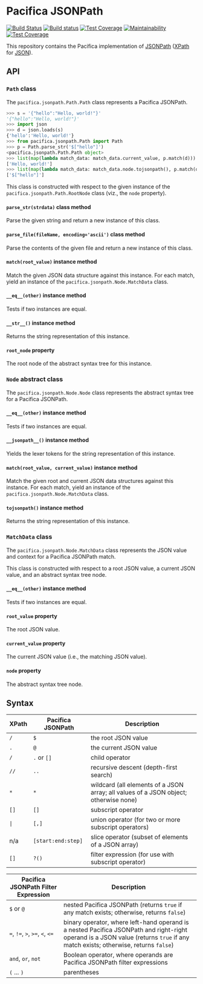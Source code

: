 # Pacifica JSONPath
[![Build Status](https://travis-ci.org/pacifica/template-jsonpath.svg?branch=master)](https://travis-ci.org/pacifica/pacifica-jsonpath)
[![Build status](https://ci.appveyor.com/api/projects/status/eg2r1y37yvxi0b5p?svg=true)](https://ci.appveyor.com/project/pacifica/pacifica-jsonpath)
[![Test Coverage](https://api.codeclimate.com/v1/badges/d6149dbe182a3c761089/test_coverage)](https://codeclimate.com/github/pacifica/pacifica-jsonpath/test_coverage)
[![Maintainability](https://api.codeclimate.com/v1/badges/f2dba248b1a7966e5a49/maintainability)](https://codeclimate.com/github/pacifica/pacifica-jsonpath/maintainability)
[![Test Coverage](https://api.codeclimate.com/v1/badges/f2dba248b1a7966e5a49/test_coverage)](https://codeclimate.com/github/pacifica/pacifica-jsonpath/test_coverage)

This repository contains the Pacifica implementation of [JSONPath](http://goessner.net/articles/JsonPath/) ([XPath](https://www.w3.org/TR/xpath/all/) for [JSON](https://www.json.org/)).

## API

### `Path` class

The `pacifica.jsonpath.Path.Path` class represents a Pacifica JSONPath.

```python
>>> s = '{"hello":"Hello, world!"}'
'{"hello":"Hello, world!"}'
>>> import json
>>> d = json.loads(s)
{'hello':'Hello, world!'}
>>> from pacifica.jsonpath.Path import Path
>>> p = Path.parse_str('$["hello"]')
<pacifica.jsonpath.Path.Path object>
>>> list(map(lambda match_data: match_data.current_value, p.match(d)))
['Hello, world!']
>>> list(map(lambda match_data: match_data.node.tojsonpath(), p.match(d)))
['$["hello"]']
```

This class is constructed with respect to the given instance of the `pacifica.jsonpath.Path.RootNode` class (viz., the `node` property).

#### `parse_str(strdata)` class method

Parse the given string and return a new instance of this class.

#### `parse_file(fileName, encoding='ascii')` class method

Parse the contents of the given file and return a new instance of this class.

#### `match(root_value)` instance method

Match the given JSON data structure against this instance.
For each match, yield an instance of the `pacifica.jsonpath.Node.MatchData` class.

#### `__eq__(other)` instance method

Tests if two instances are equal.

#### `__str__()` instance method

Returns the string representation of this instance.

#### `root_node` property

The root node of the abstract syntax tree for this instance.

### `Node` abstract class

The `pacifica.jsonpath.Node.Node` class represents the abstract syntax tree for a Pacifica JSONPath.

#### `__eq__(other)` instance method

Tests if two instances are equal.

#### `__jsonpath__()` instance method

Yields the lexer tokens for the string representation of this instance.

#### `match(root_value, current_value)` instance method

Match the given root and current JSON data structures against this instance.
For each match, yield an instance of the `pacifica.jsonpath.Node.MatchData` class.

#### `tojsonpath()` instance method

Returns the string representation of this instance.

### `MatchData` class

The `pacifica.jsonpath.Node.MatchData` class represents the JSON value and context for a Pacifica JSONPath match.

This class is constructed with respect to a root JSON value, a current JSON value, and an abstract syntax tree node.

#### `__eq__(other)` instance method

Tests if two instances are equal.

#### `root_value` property

The root JSON value.

#### `current_value` property

The current JSON value (i.e., the matching JSON value).

#### `node` property

The abstract syntax tree node.

## Syntax

| XPath | Pacifica JSONPath | Description |
| - | - | - |
| `/` | `$` | the root JSON value |
| `.` | `@` | the current JSON value |
| `/` | `.` or `[]` | child operator |
| `//` | `..` | recursive descent (depth-first search) |
| `*` | `*` | wildcard (all elements of a JSON array; all values of a JSON object; otherwise none) |
| `[]` | `[]` | subscript operator |
| <code>&#124;</code> | `[,]` | union operator (for two or more subscript operators) |
| n/a | `[start:end:step]` | slice operator (subset of elements of a JSON array) |
| `[]` | `?()` | filter expression (for use with subscript operator) |

| Pacifica JSONPath Filter Expression | Description |
| - | - |
| `$` or `@` | nested Pacifica JSONPath (returns `true` if any match exists; otherwise, returns `false`) |
| `=`, `!=`, `>`, `>=`, `<`, `<=` | binary operator, where left-hand operand is a nested Pacifica JSONPath and right-right operand is a JSON value (returns `true` if any match exists; otherwise, returns `false`) |
| `and`, `or`, `not` | Boolean operator, where operands are Pacifica JSONPath filter expressions |
| `(` ... `)` | parentheses |
